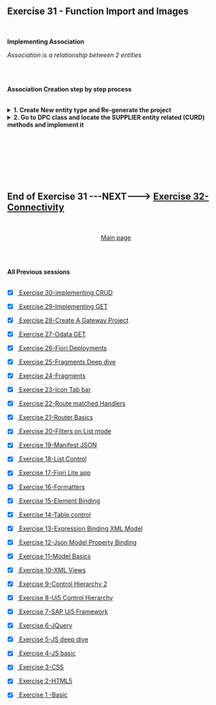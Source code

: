 ## Exercise 31 - Function Import and Images

</br>

**Implementing Association**

*Association is a relationship between 2 entities*

</br></br>

**Association Creation step by step process**

</br>

<details>
<summary> <b> 1. Create New entity type and Re-generate the project </b> </summary>
</br></br>
<img src="./files/ui5e31-1.png" >
</br></br>
<img src="./files/ui5e31-2.png" >
</br></br>
<img src="./files/ui5e31-3.png" >
</br></br>
<img src="./files/ui5e31-4.png" >
</br></br>
<img src="./files/ui5e31-5.png" >
</br></br>
<img src="./files/ui5e31-6.png" >
</br></br>
<img src="./files/ui5e31-7.png" >
</br></br>
<img src="./files/ui5e31-8.png" >
</br></br>
<img src="./files/ui5e31-8a.png" >
</br></br>
<img src="./files/ui5e31-9.png" >
</br></br>
<img src="./files/ui5e31-10.png" >
</br></br>
</details>

<details>
<summary> <b> 2. Go to DPC class and locate the SUPPLIER entity related (CURD) methods and implement it </b> </summary>
</br></br>
<img src="./files/ui5e31-11.png" >
</br></br>
<img src="./files/ui5e31-12.png" >
</br></br>

*GET_ENTITYSET ~~ FOR SUPPLIERS*

```ABAP

  METHOD SUPPLIERSET_GET_ENTITYSET.

    DATA : LT_BAPI_DATA TYPE TABLE OF BAPI_EPM_BP_HEADER,
           LS_MAX_ROWS  TYPE BAPI_EPM_MAX_ROWS,
           LV_TOP       TYPE I,
           LV_SKIP      TYPE I,
           LV_TOTAL     TYPE I,
           LS_ENTITY    TYPE ZCL_ZJUNE_19062024_MPC=>TS_SUPPLIER.

    " Read the values which was passed by browser for top and skip
    LV_TOP = IS_PAGING-TOP.
    LV_SKIP = IS_PAGING-SKIP.
    LV_TOTAL = LV_TOP + LV_SKIP.
    LS_MAX_ROWS-BAPIMAXROW = LV_TOTAL.

    " Step 1: Read data from BAPI (Function module)
    CALL FUNCTION 'BAPI_EPM_BP_GET_LIST'
      EXPORTING
        MAX_ROWS     = LS_MAX_ROWS
      TABLES
        BPHEADERDATA = LT_BAPI_DATA.


* Start the looping of records from the skip variable value till total
    IF LV_TOTAL IS NOT INITIAL.
      LOOP AT LT_BAPI_DATA INTO DATA(LS_BAPI_DATA) FROM LV_SKIP + 1 TO LV_TOTAL.

        MOVE-CORRESPONDING LS_BAPI_DATA TO LS_ENTITY.
        APPEND LS_ENTITY TO ET_ENTITYSET.

        CLEAR : LS_BAPI_DATA, LS_ENTITY.
      ENDLOOP.
    ELSE.
      ET_ENTITYSET = CORRESPONDING #( LT_BAPI_DATA ).
    ENDIF.

  ENDMETHOD.

```

</br></br>
<img src="./files/ui5e31-13.png" >
</br></br>

*GET_ENTITYSET ~~ FOR SUPPLIERS*

```ABAP

  METHOD SUPPLIERSET_GET_ENTITY.

    DATA : LV_BP_ID TYPE BAPI_EPM_BP_ID,
           LS_HEADER  TYPE BAPI_EPM_BP_HEADER,
           LT_RETURN  TYPE TABLE OF BAPIRET2. " for handling exceptions

    " Step 1 : read the key value passed by user from screen
    READ TABLE IT_KEY_TAB INTO DATA(LS_KEY_TAB) WITH KEY NAME = 'BP_ID'.
    LV_BP_ID = LS_KEY_TAB-VALUE.


* Blank BP id exception handling
* -- Drawback is the followign message cant be translated
* -- if the execution happened other than englihs logon language
    IF LV_BP_ID IS INITIAL.
      RAISE EXCEPTION TYPE /IWBEP/CX_MGW_BUSI_EXCEPTION
        EXPORTING
          MESSAGE_UNLIMITED = 'No Blank BP ID allowed'.
    ENDIF.


    " Step 2 : call BAPAI to laod that BP data by KEY
    CALL FUNCTION 'BAPI_EPM_BP_GET_DETAIL'
      EXPORTING
        BP_ID       = LV_BP_ID         " EPM: Business Partner ID to be used in BAPIs
      IMPORTING
        HEADERDATA  = LS_HEADER        " EPM: Business Partner header data ( BOR SEPM004 )
      TABLES
        RETURN      = LT_RETURN.       " Return Parameter


    IF LT_RETURN IS NOT INITIAL.

      ME->MO_CONTEXT->GET_MESSAGE_CONTAINER( )->ADD_MESSAGES_FROM_BAPI(
         IT_BAPI_MESSAGES          =  LT_RETURN       " Return parameter table
      ).

      RAISE EXCEPTION TYPE /IWBEP/CX_MGW_BUSI_EXCEPTION
        EXPORTING
          MESSAGE_CONTAINER = ME->MO_CONTEXT->GET_MESSAGE_CONTAINER( ).

    ENDIF.

    " Step3 : Map data to output
    ER_ENTITY = CORRESPONDING #( LS_HEADER ).

  ENDMETHOD.

```

</br></br>
<img src="./files/ui5e31-14.png" >
</br></br>
<img src="./files/ui5e31-15.png" >
</br></br>
<img src="./files/ui5e31-16.png" >
</br></br>
<img src="./files/ui5e31-17.png" >
</br></br>
<img src="./files/ui5e31-18.png" >
</br></br>
<img src="./files/ui5e31-19.png" >
</br></br>
<img src="./files/ui5e31-20.png" >
</br></br>
</details>


</br></br>
</br></br>
</br></br>

## End of Exercise 31 ---NEXT---> <a href="https://github.com/Octavius-Dante/Arthelais/tree/main/ex_32"> Exercise 32-Connectivity </a>
</br>
<p align="center"> <a href="https://github.com/Octavius-Dante/Arthelais/tree/main"> Main page </a> </p>


</br></br>

**All Previous sessions**
</br></br>
<!-- 
- [x] <a href="https://github.com/Octavius-Dante/Arthelais/tree/main/ex_37"> Exercise 37-Deploy app to launchpad</a>
- [x] <a href="https://github.com/Octavius-Dante/Arthelais/tree/main/ex_36"> Exercise 36-WebIde and Git integration</a>
- [x] <a href="https://github.com/Octavius-Dante/Arthelais/tree/main/ex_35"> Exercise 35-POST, GET and DELETE from Fiori</a>
- [x] <a href="https://github.com/Octavius-Dante/Arthelais/tree/main/ex_34"> Exercise 34-GET and Connect</a>
- [x] <a href="https://github.com/Octavius-Dante/Arthelais/tree/main/ex_33"> Exercise 33-Fiori Project Connect Odata</a>
- [x] <a href="https://github.com/Octavius-Dante/Arthelais/tree/main/ex_32"> Exercise 32-Connectivity</a>
- [x] <a href="https://github.com/Octavius-Dante/Arthelais/tree/main/ex_31"> Exercise 31-Function Import and Images</a> -->
- [x] <a href="https://github.com/Octavius-Dante/Arthelais/tree/main/ex_30"> Exercise 30-implementing CRUD</a>
- [x] <a href="https://github.com/Octavius-Dante/Arthelais/tree/main/ex_29"> Exercise 29-Implementing GET</a>
- [x] <a href="https://github.com/Octavius-Dante/Arthelais/tree/main/ex_28"> Exercise 28-Create A Gateway Project</a>
- [x] <a href="https://github.com/Octavius-Dante/Arthelais/tree/main/ex_27"> Exercise 27-Odata GET</a>
- [x] <a href="https://github.com/Octavius-Dante/Arthelais/tree/main/ex_26"> Exercise 26-Fiori Deployments</a>
- [x] <a href="https://github.com/Octavius-Dante/Arthelais/tree/main/ex_25"> Exercise 25-Fragments Deep dive</a>
- [x] <a href="https://github.com/Octavius-Dante/Arthelais/tree/main/ex_24"> Exercise 24-Fragments</a>
- [x] <a href="https://github.com/Octavius-Dante/Arthelais/tree/main/ex_23"> Exercise 23-Icon Tab bar</a>
- [x] <a href="https://github.com/Octavius-Dante/Arthelais/tree/main/ex_22"> Exercise 22-Route matched Handlers</a>
- [x] <a href="https://github.com/Octavius-Dante/Arthelais/tree/main/ex_21"> Exercise 21-Router Basics</a>
- [x] <a href="https://github.com/Octavius-Dante/Arthelais/tree/main/ex_20"> Exercise 20-Filters on List mode</a>
- [x] <a href="https://github.com/Octavius-Dante/Arthelais/tree/main/ex_19"> Exercise 19-Manifest JSON</a>
- [x] <a href="https://github.com/Octavius-Dante/Arthelais/tree/main/ex_18"> Exercise 18-List Control</a>
- [x] <a href="https://github.com/Octavius-Dante/Arthelais/tree/main/ex_17"> Exercise 17-Fiori Lite app</a>
- [x] <a href="https://github.com/Octavius-Dante/Arthelais/tree/main/ex_16"> Exercise 16-Formatters </a>
- [x] <a href="https://github.com/Octavius-Dante/Arthelais/tree/main/ex_15"> Exercise 15-Element Binding</a>
- [x] <a href="https://github.com/Octavius-Dante/Arthelais/tree/main/ex_14"> Exercise 14-Table control</a>
- [x] <a href="https://github.com/Octavius-Dante/Arthelais/tree/main/ex_13"> Exercise 13-Expression Binding XML Model</a>
- [x] <a href="https://github.com/Octavius-Dante/Arthelais/tree/main/ex_12"> Exercise 12-Json Model Property Binding</a>
- [x] <a href="https://github.com/Octavius-Dante/Arthelais/tree/main/ex_11"> Exercise 11-Model Basics </a>
- [x] <a href="https://github.com/Octavius-Dante/Arthelais/tree/main/ex_10"> Exercise 10-XML Views </a>
- [x] <a href="https://github.com/Octavius-Dante/Arthelais/tree/main/ex_9"> Exercise 9-Control Hierarchy 2</a>
- [x] <a href="https://github.com/Octavius-Dante/Arthelais/tree/main/ex_8"> Exercise 8-Ui5 Control Hierarchy </a>
- [x] <a href="https://github.com/Octavius-Dante/Arthelais/tree/main/ex_7"> Exercise 7-SAP Ui5 Framework </a>
- [x] <a href="https://github.com/Octavius-Dante/Arthelais/tree/main/ex_6"> Exercise 6-JQuery </a>
- [x] <a href="https://github.com/Octavius-Dante/Arthelais/tree/main/ex_5"> Exercise 5-JS deep dive </a>
- [x] <a href="https://github.com/Octavius-Dante/Arthelais/tree/main/ex_4"> Exercise 4-JS basic </a>
- [x] <a href="https://github.com/Octavius-Dante/Arthelais/tree/main/ex_3"> Exercise 3-CSS </a>
- [x] <a href="https://github.com/Octavius-Dante/Arthelais/tree/main/ex_2"> Exercise 2-HTML5</a>
- [x] <a href="https://github.com/Octavius-Dante/Arthelais/tree/main/ex_1"> Exercise 1 -Basic </a>


<!--

<details>
<summary> <b> ALL CODE CHANGES - TODAY SESSION </b> </summary>
</br>
</br>

</br>
</br>
<img src="./files/capmd12-96a.png" >
</br>
</br>
</details>

-->